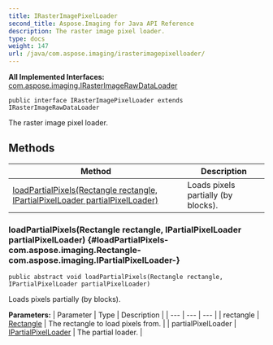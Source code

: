 ```yaml
---
title: IRasterImagePixelLoader
second_title: Aspose.Imaging for Java API Reference
description: The raster image pixel loader.
type: docs
weight: 147
url: /java/com.aspose.imaging/irasterimagepixelloader/
---
```

**All Implemented Interfaces:**
[com.aspose.imaging.IRasterImageRawDataLoader](../../com.aspose.imaging/irasterimagerawdataloader)
```
public interface IRasterImagePixelLoader extends IRasterImageRawDataLoader
```

The raster image pixel loader.
## Methods

| Method | Description |
| --- | --- |
| [loadPartialPixels(Rectangle rectangle, IPartialPixelLoader partialPixelLoader)](#loadPartialPixels-com.aspose.imaging.Rectangle-com.aspose.imaging.IPartialPixelLoader-) | Loads pixels partially (by blocks). |
### loadPartialPixels(Rectangle rectangle, IPartialPixelLoader partialPixelLoader) {#loadPartialPixels-com.aspose.imaging.Rectangle-com.aspose.imaging.IPartialPixelLoader-}
```
public abstract void loadPartialPixels(Rectangle rectangle, IPartialPixelLoader partialPixelLoader)
```


Loads pixels partially (by blocks).

**Parameters:**
| Parameter | Type | Description |
| --- | --- | --- |
| rectangle | [Rectangle](../../com.aspose.imaging/rectangle) | The rectangle to load pixels from. |
| partialPixelLoader | [IPartialPixelLoader](../../com.aspose.imaging/ipartialpixelloader) | The partial loader. |


